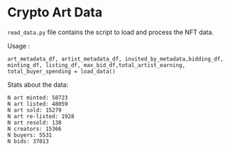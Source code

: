 # Crypto Art Data

`read_data.py` file contains the script to load and process the NFT data.

Usage :

`art_metadata_df, artist_metadata_df, invited_by_metadata,bidding_df, minting_df, listing_df, max_bid_df,total_artist_earning, total_buyer_spending = load_data()`

Stats about the data:

```
N art minted: 50723
N art listed: 48059
N art sold: 15279
N art re-listed: 1928
N art resold: 138
N creators: 15366
N buyers: 5531
N bids: 37013
```
